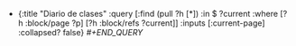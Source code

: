 - {:title "Diario de clases"
      :query [:find (pull ?h [*])
              :in $ ?current
              :where
              [?h :block/page ?p]
              [?h :block/refs ?current]]
      :inputs [:current-page]
      :collapsed? false}
  *#+END_QUERY*